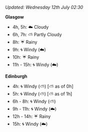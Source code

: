 *Updated: Wednesday 12th July 02:30*

**Glasgow**

* 4h, 5h: :cloud: Cloudy
* 6h, 7h: :partly_sunny: Partly Cloudy
* 8h: :umbrella: Rainy
* 9h: :cyclone: Windy (:cloud:)
* 10h: :umbrella: Rainy
* 11h - 15h: :cyclone: Windy (:cloud:)

**Edinburgh**

* 4h: :cyclone: Windy (:partly_sunny:) [:partly_sunny: as of 0h]
* 5h: :cyclone: Windy (:partly_sunny:) [:partly_sunny: as of 1h]
* 6h - 8h: :cyclone: Windy (:partly_sunny:)
* 9h - 11h: :cyclone: Windy (:cloud:)
* 12h - 14h: :umbrella: Rainy
* 15h: :cyclone: Windy (:cloud:)
